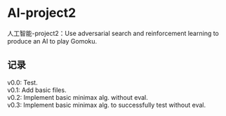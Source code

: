 # AI-project2
人工智能-project2：Use adversarial search and reinforcement  learning to produce an AI to play Gomoku.

## 记录
v0.0: Test.  
v0.1: Add basic files.  
v0.2: Implement basic minimax alg. without eval.  
v0.3: Implement basic minimax alg. to successfully test without eval.   
